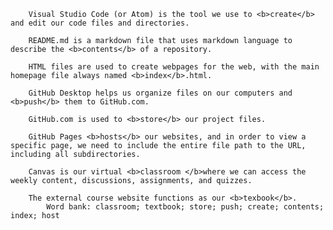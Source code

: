 
        Visual Studio Code (or Atom) is the tool we use to <b>create</b> and edit our code files and directories.

        README.md is a markdown file that uses markdown language to describe the <b>contents</b> of a repository.

        HTML files are used to create webpages for the web, with the main homepage file always named <b>index</b>.html.

        GitHub Desktop helps us organize files on our computers and <b>push</b> them to GitHub.com.

        GitHub.com is used to <b>store</b> our project files.

        GitHub Pages <b>hosts</b> our websites, and in order to view a specific page, we need to include the entire file path to the URL, including all subdirectories.

        Canvas is our virtual <b>classroom </b>where we can access the weekly content, discussions, assignments, and quizzes.

        The external course website functions as our <b>texbook</b>.
            Word bank: classroom; textbook; store; push; create; contents; index; host
